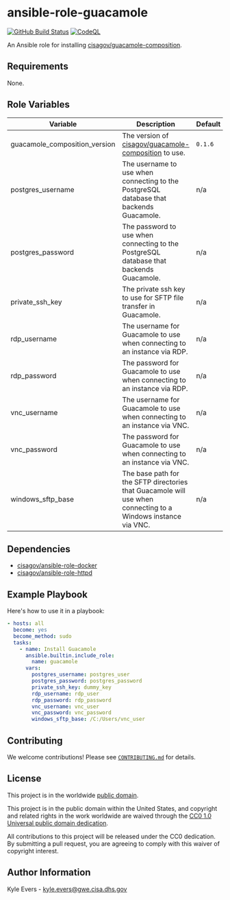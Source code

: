 # ansible-role-guacamole #

[![GitHub Build Status](https://github.com/cisagov/ansible-role-guacamole/workflows/build/badge.svg)](https://github.com/cisagov/ansible-role-guacamole/actions)
[![CodeQL](https://github.com/cisagov/ansible-role-guacamole/workflows/CodeQL/badge.svg)](https://github.com/cisagov/ansible-role-guacamole/actions/workflows/codeql-analysis.yml)

An Ansible role for installing [cisagov/guacamole-composition](https://github.com/cisagov/guacamole-composition).

## Requirements ##

None.

## Role Variables ##

| Variable | Description | Default | Required |
|----------|-------------|---------|----------|
| guacamole_composition_version | The version of [cisagov/guacamole-composition](https://github.com/cisagov/guacamole-composition) to use. | `0.1.6` | No |
| postgres_username | The username to use when connecting to the PostgreSQL database that backends Guacamole. | n/a | Yes |
| postgres_password | The password to use when connecting to the PostgreSQL database that backends Guacamole. | n/a | Yes |
| private_ssh_key | The private ssh key to use for SFTP file transfer in Guacamole. | n/a | Yes |
| rdp_username | The username for Guacamole to use when connecting to an instance via RDP. | n/a | Yes |
| rdp_password | The password for Guacamole to use when connecting to an instance via RDP. | n/a | Yes |
| vnc_username | The username for Guacamole to use when connecting to an instance via VNC. | n/a | Yes |
| vnc_password | The password for Guacamole to use when connecting to an instance via VNC. | n/a | Yes |
| windows_sftp_base | The base path for the SFTP directories that Guacamole will use when connecting to a Windows instance via VNC. | n/a | Yes |

## Dependencies ##

- [cisagov/ansible-role-docker](https://github.com/cisagov/ansible-role-docker)
- [cisagov/ansible-role-httpd](https://github.com/cisagov/ansible-role-httpd)

## Example Playbook ##

Here's how to use it in a playbook:

```yaml
- hosts: all
  become: yes
  become_method: sudo
  tasks:
    - name: Install Guacamole
      ansible.builtin.include_role:
        name: guacamole
      vars:
        postgres_username: postgres_user
        postgres_password: postgres_password
        private_ssh_key: dummy_key
        rdp_username: rdp_user
        rdp_password: rdp_password
        vnc_username: vnc_user
        vnc_password: vnc_password
        windows_sftp_base: /C:/Users/vnc_user
```

## Contributing ##

We welcome contributions!  Please see [`CONTRIBUTING.md`](CONTRIBUTING.md) for
details.

## License ##

This project is in the worldwide [public domain](LICENSE).

This project is in the public domain within the United States, and
copyright and related rights in the work worldwide are waived through
the [CC0 1.0 Universal public domain
dedication](https://creativecommons.org/publicdomain/zero/1.0/).

All contributions to this project will be released under the CC0
dedication. By submitting a pull request, you are agreeing to comply
with this waiver of copyright interest.

## Author Information ##

Kyle Evers - <kyle.evers@gwe.cisa.dhs.gov>
